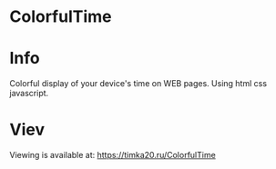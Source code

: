 # ColorfulTime

# Info
Colorful display of your device's time on WEB pages. Using html css javascript.

# Viev
Viewing is available at: https://timka20.ru/ColorfulTime
